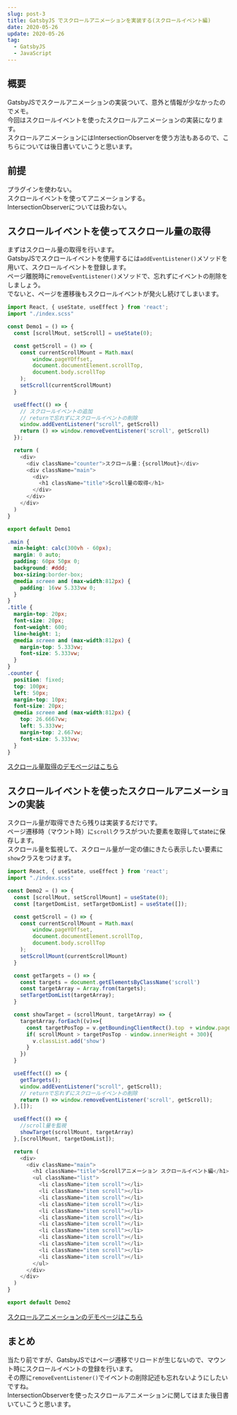 ```yaml
---
slug: post-3
title: GatsbyJS でスクロールアニメーションを実装する(スクロールイベント編)
date: 2020-05-26
update: 2020-05-26
tag:
  - GatsbyJS
  - JavaScript
---
```


## 概要
GatsbyJSでスクールアニメーションの実装ついて、意外と情報が少なかったのでメモ。  
今回はスクロールイベントを使ったスクロールアニメーションの実装になります。  
スクロールアニメーションにはIntersectionObserverを使う方法もあるので、こちらについては後日書いていこうと思います。

## 前提
プラグインを使わない。  
スクロールイベントを使ってアニメーションする。  
IntersectionObserverについては扱わない。

## スクロールイベントを使ってスクロール量の取得
まずはスクロール量の取得を行います。  
GatsbyJSでスクロールイベントを使用するには`addEventListener()`メソッドを用いて、スクロールイベントを登録します。  
ページ離脱時に`removeEventListener()`メソッドで、忘れずにイベントの削除をしましょう。  
でないと、ページを遷移後もスクロールイベントが発火し続けてしまいます。


```js:title=index.js
import React, { useState, useEffect } from 'react';
import "./index.scss"

const Demo1 = () => {
  const [scrollMout, setScroll] = useState(0);

  const getScroll = () => {
    const currentScrollMount = Math.max(
        window.pageYOffset,
        document.documentElement.scrollTop,
        document.body.scrollTop
    );
    setScroll(currentScrollMount)
  }

  useEffect(() => {
    // スクロールイベントの追加
    // returnで忘れずにスクロールイベントの削除
    window.addEventListener("scroll", getScroll)
    return () => window.removeEventListener('scroll', getScroll)
  });

  return (
    <div>
      <div className="counter">スクロール量：{scrollMout}</div>
      <div className="main">
        <div>
          <h1 className="title">Scroll量の取得</h1>
        </div>
      </div>
    </div>
  )
}

export default Demo1
```

```scss:title=index.scss
.main {
  min-height: calc(300vh - 60px);
  margin: 0 auto;
  padding: 60px 50px 0;
  background: #ddd;
  box-sizing:border-box;
  @media screen and (max-width:812px) {
    padding: 16vw 5.333vw 0;
  }
}
.title {
  margin-top: 20px;
  font-size: 20px;
  font-weight: 600;
  line-height: 1;
  @media screen and (max-width:812px) {
    margin-top: 5.333vw;
    font-size: 5.333vw;
  }
}
.counter {
  position: fixed;
  top: 100px;
  left: 50px;
  margin-top: 10px;
  font-size: 20px;
  @media screen and (max-width:812px) {
    top: 26.6667vw;
    left: 5.333vw;
    margin-top: 2.667vw;
    font-size: 5.333vw;
  }
}
```


[スクロール量取得のデモページはこちら](https://codeclip.netlify.app/demo/demo-1/)

## スクロールイベントを使ったスクロールアニメーションの実装
スクロール量が取得できたら残りは実装するだけです。  
ページ遷移時（マウント時）に`scroll`クラスがついた要素を取得してstateに保存します。  
スクロール量を監視して、スクロール量が一定の値にきたら表示したい要素に`show`クラスをつけます。


```js:title=index-2.js
import React, { useState, useEffect } from 'react';
import "./index.scss"

const Demo2 = () => {
  const [scrollMout, setScrollMount] = useState(0);
  const [targetDomList, setTargetDomList] = useState([]);

  const getScroll = () => {
    const currentScrollMount = Math.max(
        window.pageYOffset,
        document.documentElement.scrollTop,
        document.body.scrollTop
    );
    setScrollMount(currentScrollMount)
  }

  const getTargets = () => {
    const targets = document.getElementsByClassName('scroll')
    const targetArray = Array.from(targets);
    setTargetDomList(targetArray);
  }

  const showTarget = (scrollMount, targetArray) => {
    targetArray.forEach((v)=>{
      const targetPosTop = v.getBoundingClientRect().top　+ window.pageYOffset;
      if( scrollMount > targetPosTop - window.innerHeight + 300){
        v.classList.add('show')
      }
    })
  }

  useEffect(() => {
    getTargets();
    window.addEventListener("scroll", getScroll);
    // returnで忘れずにスクロールイベントの削除
    return () => window.removeEventListener('scroll', getScroll);
  },[]);

  useEffect(() => {
    //scroll量を監視
    showTarget(scrollMount, targetArray)
  },[scrollMount, targetDomList]);

  return (
    <div>
      <div className="main">
        <h1 className="title">Scrollアニメーション スクロールイベント編</h1>
        <ul className="list">
          <li className="item scroll"></li>
          <li className="item scroll"></li>
          <li className="item scroll"></li>
          <li className="item scroll"></li>
          <li className="item scroll"></li>
          <li className="item scroll"></li>
          <li className="item scroll"></li>
          <li className="item scroll"></li>
          <li className="item scroll"></li>
          <li className="item scroll"></li>
          <li className="item scroll"></li>
          <li className="item scroll"></li>
        </ul>
      </div>
    </div>
  )
}

export default Demo2
```

[スクロールアニメーションのデモページはこちら](https://codeclip.netlify.app/demo/demo-1/index-2)

## まとめ
当たり前ですが、GatsbyJSではページ遷移でリロードが生じないので、マウント時にスクロールイベントの登録を行います。  
その際に`removeEventListener()`でイベントの削除記述も忘れないようにしたいですね。  
IntersectionObserverを使ったスクロールアニメーションに関してはまた後日書いていこうと思います。
